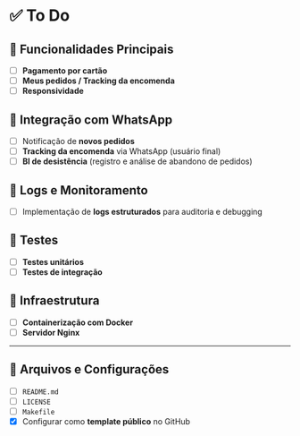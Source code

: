 # ✅ To Do

## 🚀 Funcionalidades Principais
- [ ] **Pagamento por cartão**
- [ ] **Meus pedidos / Tracking da encomenda**
- [ ] **Responsividade**

## 💬 Integração com WhatsApp
- [ ] Notificação de **novos pedidos**
- [ ] **Tracking da encomenda** via WhatsApp (usuário final)
- [ ] **BI de desistência** (registro e análise de abandono de pedidos)

## 📜 Logs e Monitoramento
- [ ] Implementação de **logs estruturados** para auditoria e debugging

## 🧪 Testes
- [ ] **Testes unitários**
- [ ] **Testes de integração**

## 🐳 Infraestrutura
- [ ] **Containerização com Docker**
- [ ] **Servidor Nginx**

---

## 📁 Arquivos e Configurações
- [ ] `README.md` 
- [ ] `LICENSE` 
- [ ] `Makefile` 
- [x] Configurar como **template público** no GitHub
